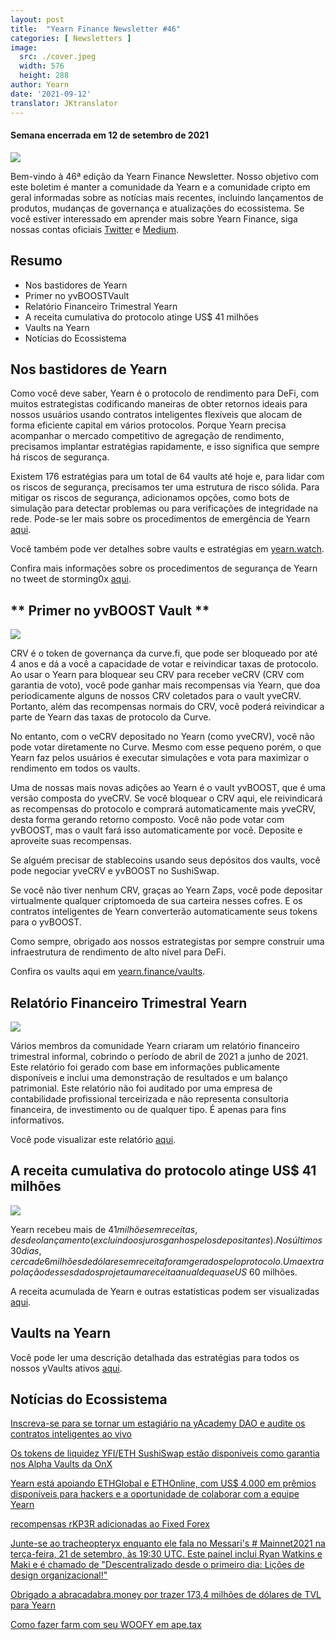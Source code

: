 ```yaml
---
layout: post
title:  "Yearn Finance Newsletter #46"
categories: [ Newsletters ]
image:
  src: ./cover.jpeg
  width: 576
  height: 288
author: Yearn
date: '2021-09-12'
translator: JKtranslator
---
```


#### Semana encerrada em 12 de setembro de 2021

![](/_posts/_newsletters/Yearn-Finance-Newsletter-46/cover.jpeg?w=880&h=440)

Bem-vindo à 46ª edição da Yearn Finance Newsletter. Nosso objetivo com este boletim é manter a comunidade da Yearn e a comunidade cripto em geral informadas sobre as notícias mais recentes, incluindo lançamentos de produtos, mudanças de governança e atualizações do ecossistema. Se você estiver interessado em aprender mais sobre Yearn Finance, siga nossas contas oficiais [Twitter](https://twitter.com/iearnfinance) e [Medium](https://medium.com/iearn).

## **Resumo**

- Nos bastidores de Yearn
- Primer no yvBOOSTVault
- Relatório Financeiro Trimestral Yearn
- A receita cumulativa do protocolo atinge US$ 41 milhões
- Vaults na Yearn
- Notícias do Ecossistema


## **Nos bastidores de Yearn**

Como você deve saber, Yearn é o protocolo de rendimento para DeFi, com muitos estrategistas codificando maneiras de obter retornos ideais para nossos usuários usando contratos inteligentes flexíveis que alocam de forma eficiente capital em vários protocolos. Porque Yearn precisa acompanhar o mercado competitivo de agregação de rendimento, precisamos implantar estratégias rapidamente, e isso significa que sempre há riscos de segurança.

Existem 176 estratégias para um total de 64 vaults até hoje e, para lidar com os riscos de segurança, precisamos ter uma estrutura de risco sólida. Para mitigar os riscos de segurança, adicionamos opções, como bots de simulação para detectar problemas ou para verificações de integridade na rede. Pode-se ler mais sobre os procedimentos de emergência de Yearn [aqui](https://github.com/yearn/yearn-devdocs/blob/master/docs/developers/v2/EMERGENCY.md).

Você também pode ver detalhes sobre vaults e estratégias em [yearn.watch](https://yearn.watch/).

Confira mais informações sobre os procedimentos de segurança de Yearn no tweet de storming0x [aqui](https://twitter.com/storming0x/status/1436851219864059906).

## ** Primer no yvBOOST Vault **

![](/_posts/_newsletters/Yearn-Finance-Newsletter-46/image2.jpg?w=1456&h=753)

CRV é o token de governança da curve.fi, que pode ser bloqueado por até 4 anos e dá a você a capacidade de votar e reivindicar taxas de protocolo. Ao usar o Yearn para bloquear seu CRV para receber veCRV (CRV com garantia de voto), você pode ganhar mais recompensas via Yearn, que  doa periodicamente alguns de nossos CRV coletados para o vault yveCRV. Portanto, além das recompensas normais do CRV, você poderá reivindicar a parte de Yearn das taxas de protocolo da Curve.

No entanto, com o veCRV depositado no Yearn (como yveCRV), você não pode votar diretamente no Curve. Mesmo com esse pequeno porém, o que Yearn faz pelos usuários é executar simulações e vota para maximizar o rendimento em todos os vaults.

Uma de nossas mais novas adições ao Yearn é o vault yvBOOST, que é uma versão composta do yveCRV. Se você bloquear o CRV aqui, ele reivindicará as recompensas do protocolo e comprará automaticamente mais yveCRV, desta forma gerando retorno composto. Você não pode votar com yvBOOST, mas o vault fará isso automaticamente por você. Deposite e aproveite suas recompensas.

Se alguém precisar de stablecoins usando seus depósitos dos vaults, você pode negociar yveCRV e yvBOOST no SushiSwap.

Se você não tiver nenhum CRV, graças ao Yearn Zaps, você pode depositar virtualmente qualquer criptomoeda de sua carteira nesses cofres. E os contratos inteligentes de Yearn converterão automaticamente seus tokens para o yvBOOST.

Como sempre, obrigado aos nossos estrategistas por sempre construir uma infraestrutura de rendimento de alto nível para DeFi.

Confira os vaults aqui em [yearn.finance/vaults](https://yearn.finance/vaults).

## **Relatório Financeiro Trimestral Yearn**

![](/_posts/_newsletters/Yearn-Finance-Newsletter-46/image3.jpg?w=1276&h=429)

Vários membros da comunidade Yearn criaram um relatório financeiro trimestral informal, cobrindo o período de abril de 2021 a junho de 2021. Este relatório foi gerado com base em informações publicamente disponíveis e inclui uma demonstração de resultados e um balanço patrimonial. Este relatório não foi auditado por uma empresa de contabilidade profissional terceirizada e não representa consultoria financeira, de investimento ou de qualquer tipo. É apenas para fins informativos.

Você pode visualizar este relatório [aqui](https://github.com/yearn/yearn-pm/blob/master/financials/reports/2021Q2-yearn-quarterly-report.pdf).

## **A receita cumulativa do protocolo atinge US$ 41 milhões**

![](/_posts/_newsletters/Yearn-Finance-Newsletter-46/image4.jpg?w=1456&h=828)

Yearn recebeu mais de $41 milhões em receitas, desde o lançamento (excluindo os juros ganhos pelos depositantes). Nos últimos 30 dias, cerca de 6 milhões de dólares em receita foram gerados pelo protocolo. Uma extrapolação desses dados projeta uma receita anual de quase US$ 60 milhões.

A receita acumulada de Yearn e outras estatísticas podem ser visualizadas [aqui](https://www.yfistats.com/).

## **Vaults na Yearn**

Você pode ler uma descrição detalhada das estratégias para todos os nossos yVaults ativos [aqui](https://medium.com/yearn-state-of-the-vaults/the-vaults-at-yearn-9237905ffed3).

## **Notícias do Ecossistema**

[Inscreva-se para se tornar um estagiário na yAcademy DAO e audite os contratos inteligentes ao vivo](https://twitter.com/yAcademyDAO/status/1435866622556659717)

[Os tokens de liquidez YFI/ETH SushiSwap estão disponíveis como garantia nos Alpha Vaults da OnX](https://twitter.com/OnXFinance/status/1435229990681972741)

[Yearn está apoiando ETHGlobal e ETHOnline, com US$ 4.000 em prêmios disponíveis para hackers e a oportunidade de colaborar com a equipe Yearn](https://twitter.com/iearnfinance/status/1436302183545196546)

[recompensas rKP3R adicionadas ao Fixed Forex](https://twitter.com/thekeep3r/status/1437402914474037256)

[Junte-se ao tracheopteryx enquanto ele fala no Messari's # Mainnet2021 na terça-feira, 21 de setembro, às 19:30 UTC. Este painel inclui Ryan Watkins e Maki e é chamado de "Descentralizado desde o primeiro dia: Lições de design organizacional!"](https://twitter.com/tracheopteryx/status/1436257062971977729)

[Obrigado a abracadabra.money por trazer 173,4 milhões de dólares de TVL para Yearn](https://twitter.com/danielesesta/status/1437372628054982663?s=20)

[Como fazer farm com seu WOOFY em ape.tax](https://twitter.com/ape_tax/status/1436908119817211913?s=20)
